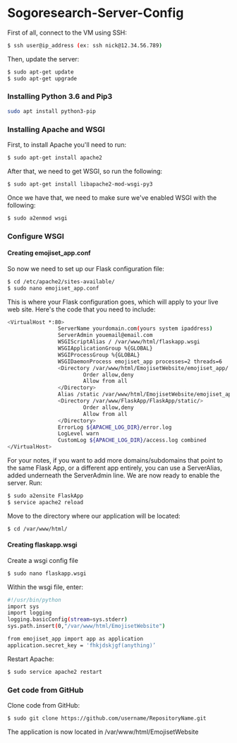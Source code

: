 # Sogoresearch-Server-Config

First of all, connect to the VM using SSH:
```sh
$ ssh user@ip_address (ex: ssh nick@12.34.56.789)
```

Then, update the server:
```sh
$ sudo apt-get update
$ sudo apt-get upgrade
```

### Installing Python 3.6 and Pip3
```sh
sudo apt install python3-pip
```

### Installing Apache and WSGI
First, to install Apache you'll need to run:
```sh
$ sudo apt-get install apache2
```

After that, we need to get WSGI, so run the following:
```sh
$ sudo apt-get install libapache2-mod-wsgi-py3
```

Once we have that, we need to make sure we've enabled WSGI with the following:
```sh
$ sudo a2enmod wsgi
```

### Configure WSGI
#### Creating emojiset_app.conf
So now we need to set up our Flask configuration file:
```sh
$ cd /etc/apache2/sites-available/
$ sudo nano emojiset_app.conf
```
This is where your Flask configuration goes, which will apply to your live web site. Here's the code that you need to include:
```sh
<VirtualHost *:80>
                ServerName yourdomain.com(yours system ipaddress)
                ServerAdmin youemail@email.com
                WSGIScriptAlias / /var/www/html/flaskapp.wsgi
                WSGIApplicationGroup %{GLOBAL}
                WSGIProcessGroup %{GLOBAL}
                WSGIDaemonProcess emojiset_app processes=2 threads=6
                <Directory /var/www/html/EmojisetWebsite/emojiset_app/ >
                        Order allow,deny
                        Allow from all
                </Directory>
                Alias /static /var/www/html/EmojisetWebsite/emojiset_app/static
                <Directory /var/www/FlaskApp/FlaskApp/static/>
                        Order allow,deny
                        Allow from all
                </Directory>
                ErrorLog ${APACHE_LOG_DIR}/error.log
                LogLevel warn
                CustomLog ${APACHE_LOG_DIR}/access.log combined
</VirtualHost>
```

For your notes, if you want to add more domains/subdomains that point to the same Flask App, or a different app entirely, you can use a ServerAlias, added underneath the ServerAdmin line.
We are now ready to enable the server.
Run:
```sh
$ sudo a2ensite FlaskApp
$ service apache2 reload
```
Move to the directory where our application will be located:
```sh
$ cd /var/www/html/
```
#### Creating flaskapp.wsgi
Create a wsgi config file
```sh
$ sudo nano flaskapp.wsgi
```

Within the wsgi file, enter:
```sh
#!/usr/bin/python
import sys
import logging
logging.basicConfig(stream=sys.stderr)
sys.path.insert(0,"/var/www/html/EmojisetWebsite")

from emojiset_app import app as application
application.secret_key = 'fhkjdskjgf(anything)’
```

Restart Apache:
```sh
$ sudo service apache2 restart
```

### Get code from GitHub
Clone code from GitHub:
```sh
$ sudo git clone https://github.com/username/RepositoryName.git
```
The application is now located in /var/www/html/EmojisetWebsite
